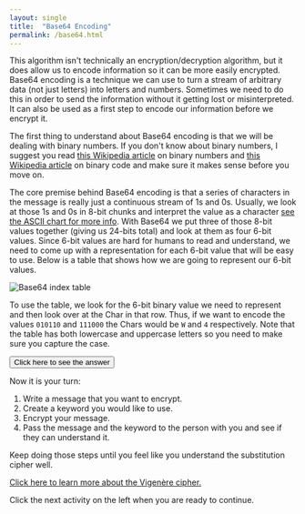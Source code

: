 ```yaml
---
layout: single
title:  "Base64 Encoding"
permalink: /base64.html
---
```


This algorithm isn't technically an encryption/decryption algorithm, but it does allow us to encode information so it can be more easily encrypted.  Base64 encoding is a technique we can use to turn a stream of arbitrary data (not just letters) into letters and numbers.  Sometimes we need to do this in order to send the information without it getting lost or misinterpreted.  It can also be used as a first step to encode our information before we encrypt it.

The first thing to understand about Base64 encoding is that we will be dealing with binary numbers.  If you don't know about binary numbers, I suggest you read [this Wikipedia article](https://en.wikipedia.org/wiki/Binary_number) on binary numbers and [this Wikipedia article](https://en.wikipedia.org/wiki/Binary_code) on binary code and make sure it makes sense before you move on.

The core premise behind Base64 encoding is that a series of characters in the message is really just a continuous stream of 1s and 0s.  Usually, we look at those 1s and 0s in 8-bit chunks and interpret the value as a character [see the ASCII chart for more info](https://en.wikipedia.org/wiki/ASCII).  With Base64 we put three of those 8-bit values together (giving us 24-bits total) and look at them as four 6-bit values.  Since 6-bit values are hard for humans to read and understand, we need to come up with a representation for each 6-bit value that will be easy to use.  Below is a table that shows how we are going to represent our 6-bit values.

![Base64 index table](/ycj/images/base64_index_table.png)

To use the table, we look for the 6-bit binary value we need to represent and then look over at the Char in that row.  Thus, if we want to encode the values `010110` and `111000` the Chars would be `W` and `4` respectively.  Note that the table has both lowercase and uppercase letters so you need to make sure you capture the case.



<button onclick="showHide('ct1')">Click here to see the answer</button>
<div id="ct1" style="display: none;
    box-sizing: border-box;
    background-color: #000;
    position: relative;
    margin-bottom: 1em;
    background: #263238;
    color: #eeffff;
    font-size: 0.75em;
    line-height: 1.8;
    border-radius: 4px;
    padding: 1em;">
This is the ciphertext message:<br>
<code class="highlighter-rouge">A nfzx xjzw umryik!</code><br>
Did you get it right?
</div>



Now it is your turn:

1. Write a message that you want to encrypt.
2. Create a keyword you would like to use.
3. Encrypt your message.
4. Pass the message and the keyword to the person with you and see if they can understand it.

Keep doing those steps until you feel like you understand the substitution cipher well.

[Click here to learn more about the Vigenère cipher.](https://en.wikipedia.org/wiki/Vigenère_cipher)

Click the next activity on the left when you are ready to continue.

<script>
function showHide(elId) {
  var x = document.getElementById(elId);
  if (x.style.display === "none") {
    x.style.display = "block";
  } else {
    x.style.display = "none";
  }
}
</script>

